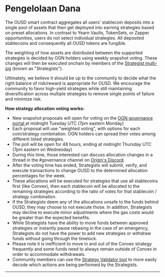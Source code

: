 # Pengelolaan Dana

The OUSD smart contract aggregates all users' stablecoin deposits into a single pool of assets that then get deployed into earning strategies based on preset allocations. In contrast to Yearn Vaults, TokenSets, or Zapper opportunities, users do not select individual strategies. All deposited stablecoins and consequently all OUSD tokens are fungible.&#x20;

The weighting of how assets are distributed between the supported strategies is decided by OGN holders using weekly snapshot voting. These changes will then be executed onchain by members of the [Strategist multi-sig](https://etherscan.io/address/0xF14BBdf064E3F67f51cd9BD646aE3716aD938FDC) (known as "Strategists").

Ultimately, we believe it should be up to the community to decide what the right balance of risk/reward is appropriate for OUSD. We encourage the community to favor high-yield strategies while still maintaining diversification across multiple strategies to remove single points of failure and minimize risk.&#x20;

**How strategy allocation voting works:**

* New snapshot proposals will open for voting on the [OGN governance portal ](https://vote.orignprotocol.com)at midnight Tuesday UTC (7pm eastern Monday)&#x20;
* Each proposal will use "weighted voting", with options for each coin/strategy combination. OGN holders can spread their votes among different listed strategies.
* The poll will be open for 48 hours, ending at midnight Thursday UTC (7pm eastern on Wednesday)
* During this time, those interested can discuss allocation changes in a thread in the #governance channel on [Origin's Discord](https://www.originprotocol.com/discord).
* After the voting time has ended, Strategists will submit, verify, and execute transactions to change OUSD to the determined allocation percentages for the week.
* These allocations will be executed for strategies that use all stablecoins first (like Convex), then each stablecoin will be allocated to the remaining strategies according to the ratio of votes for that stablecoin / strategy combination.
* If the Strategists deem any of the allocations unsafe to the funds behind OUSD, they may choose to not execute those. In addition, Strategists may decline to execute minor adjustments where the gas costs would be greater than the expected benefits.&#x20;
* While Strategists have the ability to move funds between approved strategies or instantly pause rebasing in the case of an emergency, Strategists do not have the power to add new strategies or withdraw funds without going through the timelock.
* Please note it is inefficient to move in and out of the Convex strategy frequently and some funds need to always remain outside of Convex in order to accommodate withdrawals.
* Community members can use the [Strategy Validator tool](https://analytics.ousd.com/strategist) to more easily decode which actions are being performed by the Strategists.

****
